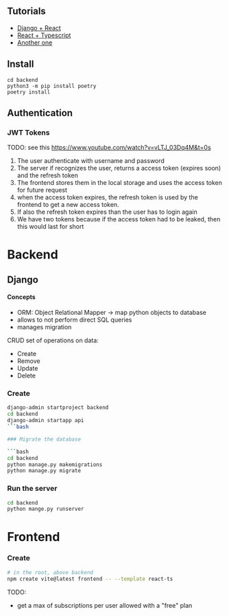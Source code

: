 ## Tutorials

* [Django + React](https://www.youtube.com/watch?v=c-QsfbznSXI&t=1s)
* [React + Typescript](https://react.dev/learn/typescript)
* [Another one](https://dev.to/koladev/django-rest-authentication-cmh)

## Install

```
cd backend
python3 -m pip install poetry
poetry install
```


## Authentication


### JWT Tokens

TODO: see this https://www.youtube.com/watch?v=vLTJ_03Dq4M&t=0s

1. The user authenticate with username and password
2. The server if recognizes the user, returns a access token (expires soon) and the refresh token
3. The frontend stores them in the local storage and uses the access token for future request
4. when the access token expires, the refresh token is used by the frontend to get a new access token. 
5. If also the refresh token expires than the user has to login again
6. We have two tokens because if the access token had to be leaked, then this would last for short

# Backend

## Django

#### Concepts
* ORM: Object Relational Mapper -> map python objects to database
* allows to not perform direct SQL queries
* manages migration

CRUD set of operations on data: 
* Create
* Remove
* Update
* Delete

### Create

```bash
django-admin startproject backend
cd backend
django-admin startapp api
```bash

### Migrate the database

```bash
cd backend
python manage.py makemigrations
python manage.py migrate
```

### Run the server

```bash
cd backend
python mange.py runserver
```


# Frontend

### Create

```bash
# in the root, above backend
npm create vite@latest frontend -- --template react-ts
```


TODO:
  - get a max of subscriptions per user allowed with a "free" plan
